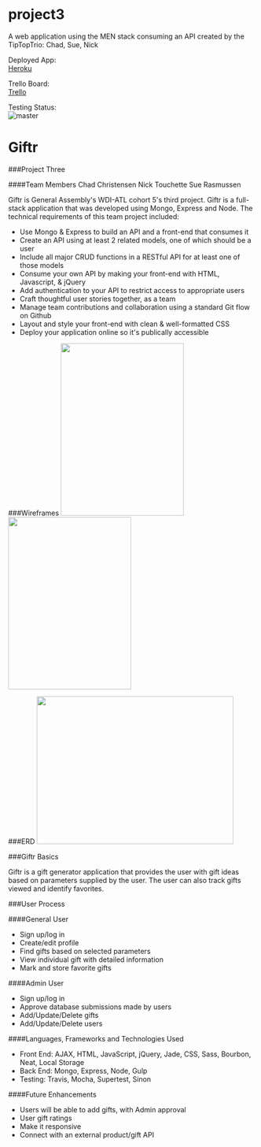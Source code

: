 # project3
A web application using the MEN stack consuming an API created by the TipTopTrio:
Chad,
Sue,
Nick

Deployed App:  
[Heroku](https://evening-gorge-84916.herokuapp.com/)

Trello Board:  
[Trello](https://trello.com/b/reOpIKzG/project-3)

Testing Status:  
![master](https://travis-ci.org/tiptoptrio/project3.svg?branch=master)



# Giftr

###Project Three

####Team Members
Chad Christensen
Nick Touchette
Sue Rasmussen  


Giftr is General Assembly's WDI-ATL cohort 5's third project. Giftr is a full-stack application that was developed using Mongo, Express and Node.  The technical requirements of this team project included:

* Use Mongo & Express to build an API and a front-end that consumes it
* Create an API using at least 2 related models, one of which should be a user
* Include all major CRUD functions in a RESTful API for at least one of those models
* Consume your own API by making your front-end with HTML, Javascript, & jQuery
* Add authentication to your API to restrict access to appropriate users
* Craft thoughtful user stories together, as a team
* Manage team contributions and collaboration using a standard Git flow on Github
* Layout and style your front-end with clean & well-formatted CSS
* Deploy your application online so it's publically accessible

###Wireframes
<img src="https://github.com/tiptoptrio/project3/blob/master/assetsREADME/IMG_0466.JPG" width="250px" height="350px">
<img src="https://github.com/tiptoptrio/project3/blob/master/assetsREADME/IMG_0465.JPG" width="250px" height="350px">



###ERD
<img src="https://github.com/tiptoptrio/project3/blob/master/assetsREADME/Screen%20Shot%202016-02-12%20at%209.36.12%20AM.png" width="400px" height="300px">


###Giftr Basics

Giftr is a gift generator application that provides the user with gift ideas based on parameters supplied by the user. The user can also track gifts viewed and identify favorites.


###User Process

####General User
* Sign up/log in
* Create/edit profile
* Find gifts based on selected parameters
* View individual gift with detailed information
* Mark and store favorite gifts

####Admin User
* Sign up/log in
* Approve database submissions made by users
* Add/Update/Delete gifts
* Add/Update/Delete users

####Languages, Frameworks and Technologies Used
* Front End: AJAX, HTML, JavaScript, jQuery, Jade, CSS, Sass, Bourbon, Neat, Local Storage
* Back End: Mongo, Express, Node, Gulp
* Testing: Travis, Mocha, Supertest, Sinon

####Future Enhancements
* Users will be able to add gifts, with Admin approval
* User gift ratings
* Make it responsive
* Connect with an external product/gift API



